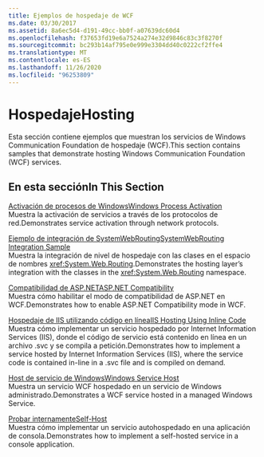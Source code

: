```yaml
---
title: Ejemplos de hospedaje de WCF
ms.date: 03/30/2017
ms.assetid: 8a6ec5d4-d191-49cc-bb0f-a07639dc60d4
ms.openlocfilehash: f37653fd19e6a7524a274e32d9846c83c3f8270f
ms.sourcegitcommit: bc293b14af795e0e999e3304dd40c0222cf2ffe4
ms.translationtype: MT
ms.contentlocale: es-ES
ms.lasthandoff: 11/26/2020
ms.locfileid: "96253809"
---
```

# <a name="hosting"></a><span data-ttu-id="15fd4-102">Hospedaje</span><span class="sxs-lookup"><span data-stu-id="15fd4-102">Hosting</span></span>

<span data-ttu-id="15fd4-103">Esta sección contiene ejemplos que muestran los servicios de Windows Communication Foundation de hospedaje (WCF).</span><span class="sxs-lookup"><span data-stu-id="15fd4-103">This section contains samples that demonstrate hosting Windows Communication Foundation (WCF) services.</span></span>  
  
## <a name="in-this-section"></a><span data-ttu-id="15fd4-104">En esta sección</span><span class="sxs-lookup"><span data-stu-id="15fd4-104">In This Section</span></span>  

 [<span data-ttu-id="15fd4-105">Activación de procesos de Windows</span><span class="sxs-lookup"><span data-stu-id="15fd4-105">Windows Process Activation</span></span>](windows-process-activation.md)  
 <span data-ttu-id="15fd4-106">Muestra la activación de servicios a través de los protocolos de red.</span><span class="sxs-lookup"><span data-stu-id="15fd4-106">Demonstrates service activation through network protocols.</span></span>  
  
 [<span data-ttu-id="15fd4-107">Ejemplo de integración de SystemWebRouting</span><span class="sxs-lookup"><span data-stu-id="15fd4-107">SystemWebRouting Integration Sample</span></span>](systemwebrouting-integration-sample.md)  
 <span data-ttu-id="15fd4-108">Muestra la integración de nivel de hospedaje con las clases en el espacio de nombres <xref:System.Web.Routing>.</span><span class="sxs-lookup"><span data-stu-id="15fd4-108">Demonstrates the hosting layer’s integration with the classes in the <xref:System.Web.Routing> namespace.</span></span>  
  
 [<span data-ttu-id="15fd4-109">Compatibilidad de ASP.NET</span><span class="sxs-lookup"><span data-stu-id="15fd4-109">ASP.NET Compatibility</span></span>](aspnet-compatibility.md)  
 <span data-ttu-id="15fd4-110">Muestra cómo habilitar el modo de compatibilidad de ASP.NET en WCF.</span><span class="sxs-lookup"><span data-stu-id="15fd4-110">Demonstrates how to enable ASP.NET Compatibility mode in WCF.</span></span>  
  
 [<span data-ttu-id="15fd4-111">Hospedaje de IIS utilizando código en línea</span><span class="sxs-lookup"><span data-stu-id="15fd4-111">IIS Hosting Using Inline Code</span></span>](iis-hosting-using-inline-code.md)  
 <span data-ttu-id="15fd4-112">Muestra cómo implementar un servicio hospedado por Internet Information Services (IIS), donde el código de servicio está contenido en línea en un archivo .svc y se compila a petición.</span><span class="sxs-lookup"><span data-stu-id="15fd4-112">Demonstrates how to implement a service hosted by Internet Information Services (IIS), where the service code is contained in-line in a .svc file and is compiled on demand.</span></span>  
  
 [<span data-ttu-id="15fd4-113">Host de servicio de Windows</span><span class="sxs-lookup"><span data-stu-id="15fd4-113">Windows Service Host</span></span>](windows-service-host.md)  
 <span data-ttu-id="15fd4-114">Muestra un servicio WCF hospedado en un servicio de Windows administrado.</span><span class="sxs-lookup"><span data-stu-id="15fd4-114">Demonstrates a WCF service hosted in a managed Windows Service.</span></span>  
  
 [<span data-ttu-id="15fd4-115">Probar internamente</span><span class="sxs-lookup"><span data-stu-id="15fd4-115">Self-Host</span></span>](self-host.md)  
 <span data-ttu-id="15fd4-116">Muestra cómo implementar un servicio autohospedado en una aplicación de consola.</span><span class="sxs-lookup"><span data-stu-id="15fd4-116">Demonstrates how to implement a self-hosted service in a console application.</span></span>

